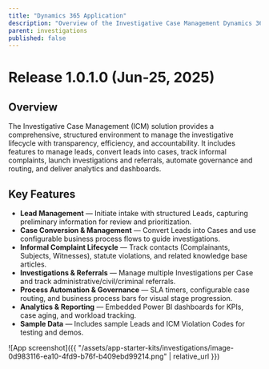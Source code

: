 ```yaml
---
title: "Dynamics 365 Application"
description: "Overview of the Investigative Case Management Dynamics 365 application and key features included in release v1.0.1.0."
parent: investigations
published: false
---
```


# Release 1.0.1.0 (Jun-25, 2025)

## Overview

The Investigative Case Management (ICM) solution provides a comprehensive, structured environment to manage the investigative lifecycle with transparency, efficiency, and accountability. It includes features to manage leads, convert leads into cases, track informal complaints, launch investigations and referrals, automate governance and routing, and deliver analytics and dashboards.

## Key Features

- **Lead Management** — Initiate intake with structured Leads, capturing preliminary information for review and prioritization.
- **Case Conversion & Management** — Convert Leads into Cases and use configurable business process flows to guide investigations.
- **Informal Complaint Lifecycle** — Track contacts (Complainants, Subjects, Witnesses), statute violations, and related knowledge base articles.
- **Investigations & Referrals** — Manage multiple Investigations per Case and track administrative/civil/criminal referrals.
- **Process Automation & Governance** — SLA timers, configurable case routing, and business process bars for visual stage progression.
- **Analytics & Reporting** — Embedded Power BI dashboards for KPIs, case aging, and workload tracking.
- **Sample Data** — Includes sample Leads and ICM Violation Codes for testing and demos.

![App screenshot]({{ "/assets/app-starter-kits/investigations/image-0d983116-ea10-4fd9-b76f-b409ebd99214.png" | relative_url }})
